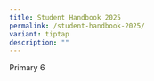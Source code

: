 ```yaml
---
title: Student Handbook 2025
permalink: /student-handbook-2025/
variant: tiptap
description: ""
---
```

<p>Primary 6</p>
<p></p>